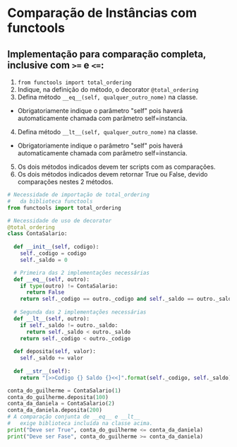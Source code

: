 # Comparação de Instâncias com functools

## Implementação para comparação completa, inclusive com `>=` e `<=`:
1. `from functools import total_ordering`
2. Indique, na definição do método, o decorator `@total_ordering`
3. Defina método `__eq__(self, qualquer_outro_nome)` na classe.
  - Obrigatoriamente indique o parâmetro "self" pois haverá automaticamente chamada com parâmetro self=instancia.
4. Defina método `__lt__(self, qualquer_outro_nome)` na classe.
  - Obrigatoriamente indique o parâmetro "self" pois haverá automaticamente chamada com parâmetro self=instancia.
5. Os dois métodos indicados devem ter scripts com as comparações.
6. Os dois métodos indicados devem retornar True ou False, devido comparações nestes 2 métodos.

```python  
# Necessidade de importação de total_ordering
#   da biblioteca functools
from functools import total_ordering

# Necessidade de uso de decorator
@total_ordering
class ContaSalario:
  
  def __init__(self, codigo):
    self._codigo = codigo
    self._saldo = 0

  # Primeira das 2 implementações necessárias
  def __eq__(self, outro):
    if type(outro) != ContaSalario:
      return False
    return self._codigo == outro._codigo and self._saldo == outro._saldo
  
  # Segunda das 2 implementações necessárias
  def __lt__(self, outro):
    if self._saldo != outro._saldo:
      return self._saldo < outro._saldo
    return self._codigo < outro._codigo
  
  def deposita(self, valor):
    self._saldo += valor
    
  def __str__(self):
    return "[>>Codigo {} Saldo {}<<]".format(self._codigo, self._saldo)
```  
  
```python
conta_do_guilherme = ContaSalario(1)
conta_do_guilherme.deposita(100)
conta_da_daniela = ContaSalario(2)
conta_da_daniela.deposita(200)
# A comparação conjunta de __eq__ e __lt__
#   exige biblioteca incluída na classe acima.
print("Deve ser True", conta_do_guilherme <= conta_da_daniela)
print("Deve ser Fase", conta_do_guilherme >= conta_da_daniela)
```  

